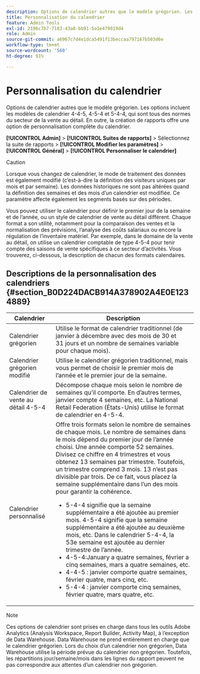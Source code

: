 ```yaml
---
description: Options de calendrier autres que le modèle grégorien. Les options incluent les modèles de calendrier 4-4-5, 4-5-4 et 5-4-4, qui sont tous des normes du secteur de la vente au détail. Les rapports proposent également un calendrier entièrement personnalisable que vous pouvez configurer vous-même.
title: Personnalisation du calendrier
feature: Admin Tools
exl-id: 2196c7b7-7183-43a8-bb91-5a1e479819d4
role: Admin
source-git-commit: a6967c7d4e1dca5491f13beccaa797167b503d6e
workflow-type: tm+mt
source-wordcount: '560'
ht-degree: 91%

---
```


# Personnalisation du calendrier

Options de calendrier autres que le modèle grégorien. Les options incluent les modèles de calendrier 4-4-5, 4-5-4 et 5-4-4, qui sont tous des normes du secteur de la vente au détail. En outre, la création de rapports offre une option de personnalisation complète du calendrier.

**[!UICONTROL Admin]** > **[!UICONTROL Suites de rapports]** > Sélectionnez la suite de rapports > **[!UICONTROL Modifier les paramètres]** > **[!UICONTROL Général]** > **[!UICONTROL Personnaliser le calendrier]**

>[!CAUTION]
>
>Lorsque vous changez de calendrier, le mode de traitement des données est également modifié (c’est-à-dire la définition des visiteurs uniques par mois et par semaine). Les données historiques ne sont pas altérées quand la définition des semaines et des mois d’un calendrier est modifiée. Ce paramètre affecte également les segments basés sur des périodes.

Vous pouvez utiliser le calendrier pour définir le premier jour de la semaine et de l’année, ou un style de calendrier de vente au détail différent. Chaque format a son utilité, notamment pour la comparaison des ventes et la normalisation des prévisions, l’analyse des coûts salariaux ou encore la régulation de l’inventaire matériel. Par exemple, dans le domaine de la vente au détail, on utilise un calendrier comptable de type 4-5-4 pour tenir compte des saisons de vente spécifiques à ce secteur d’activités. Vous trouverez, ci-dessous, la description de chacun des formats calendaires.

## Descriptions de la personnalisation des calendriers {#section_B0D224DACB914A378902A4E0E1234889}

| Calendrier | Description |
|--- |--- |
| Calendrier grégorien | Utilise le format de calendrier traditionnel (de janvier à décembre avec des mois de 30 et 31 jours et un nombre de semaines variable pour chaque mois). |
| Calendrier grégorien modifié | Utilise le calendrier grégorien traditionnel, mais vous permet de choisir le premier mois de l’année et le premier jour de la semaine. |
| Calendrier de vente au détail 4-5-4 | Décompose chaque mois selon le nombre de semaines qu’il comporte. En d’autres termes, janvier compte 4 semaines, etc. La National Retail Federation (États-Unis) utilise le format de calendrier en 4-5-4. |
| Calendrier personnalisé | Offre trois formats selon le nombre de semaines de chaque mois. Le nombre de semaines dans le mois dépend du premier jour de l’année choisi.  Une année comporte 52 semaines. Divisez ce chiffre en 4 trimestres et vous obtenez 13 semaines par trimestre. Toutefois, un trimestre comprend 3 mois. 13 n’est pas divisible par trois. De ce fait, vous placez la semaine supplémentaire dans l’un des mois pour garantir la cohérence.<ul><li>5-4-4 signifie que la semaine supplémentaire a été ajoutée au premier mois. 4-5-4 signifie que la semaine supplémentaire a été ajoutée au deuxième mois, etc. Dans le calendrier 5-4-4, la 53e semaine est ajoutée au dernier trimestre de l’année.</li><li>4-5-4:January a quatre semaines, février a cinq semaines, mars a quatre semaines, etc.</li><li>4-4-5 : janvier comporte quatre semaines, février quatre, mars cinq, etc.</li><li>5-4-4 : janvier comporte cinq semaines, février quatre, mars quatre, etc.</li></ul> |

>[!NOTE]
>Ces options de calendrier sont prises en charge dans tous les outils Adobe Analytics (Analysis Workspace, Report Builder, Activity Map), à l’exception de Data Warehouse. Data Warehouse ne prend entièrement en charge que le calendrier grégorien. Lors du choix d’un calendrier non grégorien, Data Warehouse utilise la période prévue du calendrier non grégorien. Toutefois, les répartitions jour/semaine/mois dans les lignes du rapport peuvent ne pas correspondre aux attentes d’un calendrier non grégorien.
